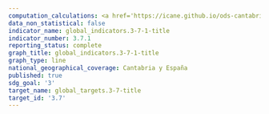 ```yaml
---
computation_calculations: <a href='https://icane.github.io/ods-cantabria/assets/pdf/3.7.1.1.pdf' target='_blank'>Proporción de mujeres en edad de procrear (de 15 a 49 años de edad) que cubren sus necesidades de planificación familiar con métodos modernos</a>
data_non_statistical: false
indicator_name: global_indicators.3-7-1-title
indicator_number: 3.7.1
reporting_status: complete
graph_title: global_indicators.3-7-1-title
graph_type: line
national_geographical_coverage: Cantabria y España
published: true
sdg_goal: '3'
target_name: global_targets.3-7-title
target_id: '3.7'
---
```

